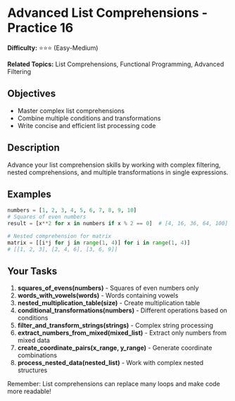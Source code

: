 # Advanced List Comprehensions - Practice 16

**Difficulty:** ⭐⭐⭐ (Easy-Medium)

**Related Topics:** List Comprehensions, Functional Programming, Advanced Filtering

## Objectives

- Master complex list comprehensions
- Combine multiple conditions and transformations
- Write concise and efficient list processing code

## Description

Advance your list comprehension skills by working with complex filtering, nested comprehensions, and multiple transformations in single expressions.

## Examples

```python
numbers = [1, 2, 3, 4, 5, 6, 7, 8, 9, 10]
# Squares of even numbers
result = [x**2 for x in numbers if x % 2 == 0]  # [4, 16, 36, 64, 100]

# Nested comprehension for matrix
matrix = [[i*j for j in range(1, 4)] for i in range(1, 4)]
# [[1, 2, 3], [2, 4, 6], [3, 6, 9]]
```

## Your Tasks

1. **squares_of_evens(numbers)** - Squares of even numbers only
2. **words_with_vowels(words)** - Words containing vowels
3. **nested_multiplication_table(size)** - Create multiplication table
4. **conditional_transformations(numbers)** - Different operations based on conditions
5. **filter_and_transform_strings(strings)** - Complex string processing
6. **extract_numbers_from_mixed(mixed_list)** - Extract only numbers from mixed data
7. **create_coordinate_pairs(x_range, y_range)** - Generate coordinate combinations
8. **process_nested_data(nested_list)** - Work with complex nested structures

Remember: List comprehensions can replace many loops and make code more readable!